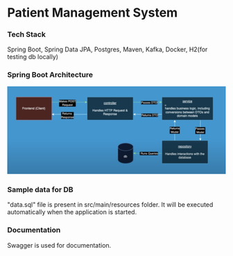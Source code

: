# Patient Management System

### Tech Stack
Spring Boot, Spring Data JPA, Postgres, Maven, Kafka, Docker, H2(for testing db locally)

### Spring Boot Architecture
![Spring-Boot-Architecture](https://github.com/naveen-v-v/patient-management-system/blob/dev/springboot-architecture.png)

### Sample data for DB
"data.sql" file is present in src/main/resources folder. It will be executed automatically when the application is started.

### Documentation
Swagger is used for documentation.